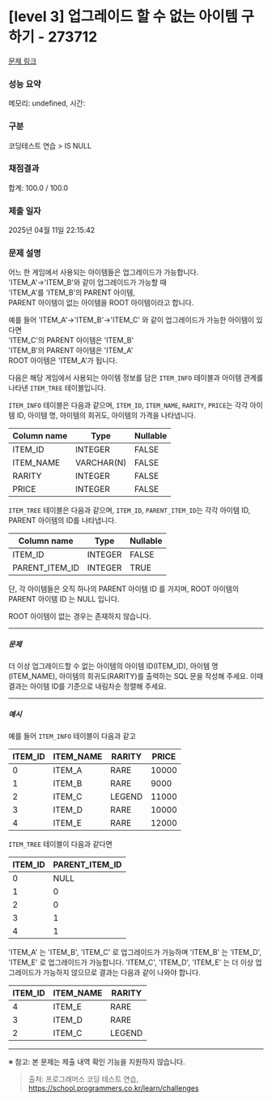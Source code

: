 # [level 3] 업그레이드 할 수 없는 아이템 구하기 - 273712 

[문제 링크](https://school.programmers.co.kr/learn/courses/30/lessons/273712) 

### 성능 요약

메모리: undefined, 시간: 

### 구분

코딩테스트 연습 > IS NULL

### 채점결과

합계: 100.0 / 100.0

### 제출 일자

2025년 04월 11일 22:15:42

### 문제 설명

<p>어느 한 게임에서 사용되는 아이템들은 업그레이드가 가능합니다.<br>
'ITEM_A'-&gt;'ITEM_B'와 같이 업그레이드가 가능할 때 <br>
'ITEM_A'를 'ITEM_B'의 PARENT 아이템,<br>
 PARENT 아이템이 없는 아이템을 ROOT 아이템이라고 합니다.</p>

<p>예를 들어 'ITEM_A'-&gt;'ITEM_B'-&gt;'ITEM_C' 와 같이 업그레이드가 가능한 아이템이 있다면<br>
'ITEM_C'의 PARENT 아이템은 'ITEM_B'<br>
'ITEM_B'의 PARENT 아이템은 'ITEM_A'<br>
ROOT 아이템은 'ITEM_A'가 됩니다.</p>

<p>다음은 해당 게임에서 사용되는 아이템 정보를 담은 <code>ITEM_INFO</code> 테이블과 아이템 관계를 나타낸 <code>ITEM_TREE</code> 테이블입니다.</p>

<p><code>ITEM_INFO</code> 테이블은 다음과 같으며, <code>ITEM_ID</code>, <code>ITEM_NAME</code>, <code>RARITY</code>, <code>PRICE</code>는 각각 아이템 ID, 아이템 명, 아이템의 희귀도, 아이템의 가격을 나타냅니다.</p>
<table class="table">
        <thead><tr>
<th>Column name</th>
<th>Type</th>
<th>Nullable</th>
</tr>
</thead>
        <tbody><tr>
<td>ITEM_ID</td>
<td>INTEGER</td>
<td>FALSE</td>
</tr>
<tr>
<td>ITEM_NAME</td>
<td>VARCHAR(N)</td>
<td>FALSE</td>
</tr>
<tr>
<td>RARITY</td>
<td>INTEGER</td>
<td>FALSE</td>
</tr>
<tr>
<td>PRICE</td>
<td>INTEGER</td>
<td>FALSE</td>
</tr>
</tbody>
      </table>
<p><code>ITEM_TREE</code> 테이블은 다음과 같으며, <code>ITEM_ID</code>, <code>PARENT_ITEM_ID</code>는 각각 아이템 ID, PARENT 아이템의 ID를 나타냅니다.</p>
<table class="table">
        <thead><tr>
<th>Column name</th>
<th>Type</th>
<th>Nullable</th>
</tr>
</thead>
        <tbody><tr>
<td>ITEM_ID</td>
<td>INTEGER</td>
<td>FALSE</td>
</tr>
<tr>
<td>PARENT_ITEM_ID</td>
<td>INTEGER</td>
<td>TRUE</td>
</tr>
</tbody>
      </table>
<p>단, 각 아이템들은 오직 하나의 PARENT 아이템 ID 를 가지며, ROOT 아이템의 PARENT 아이템 ID 는 NULL 입니다.</p>

<p>ROOT 아이템이 없는 경우는 존재하지 않습니다.</p>

<hr>

<h5>문제</h5>

<p>더 이상 업그레이드할 수 없는 아이템의 아이템 ID(ITEM_ID),  아이템 명(ITEM_NAME), 아이템의 희귀도(RARITY)를 출력하는 SQL 문을 작성해 주세요. 이때 결과는 아이템 ID를 기준으로 내림차순 정렬해 주세요.</p>

<hr>

<h5>예시</h5>

<p>예를 들어 <code>ITEM_INFO</code> 테이블이 다음과 같고</p>
<table class="table">
        <thead><tr>
<th>ITEM_ID</th>
<th>ITEM_NAME</th>
<th>RARITY</th>
<th>PRICE</th>
</tr>
</thead>
        <tbody><tr>
<td>0</td>
<td>ITEM_A</td>
<td>RARE</td>
<td>10000</td>
</tr>
<tr>
<td>1</td>
<td>ITEM_B</td>
<td>RARE</td>
<td>9000</td>
</tr>
<tr>
<td>2</td>
<td>ITEM_C</td>
<td>LEGEND</td>
<td>11000</td>
</tr>
<tr>
<td>3</td>
<td>ITEM_D</td>
<td>RARE</td>
<td>10000</td>
</tr>
<tr>
<td>4</td>
<td>ITEM_E</td>
<td>RARE</td>
<td>12000</td>
</tr>
</tbody>
      </table>
<p><code>ITEM_TREE</code>  테이블이 다음과 같다면</p>
<table class="table">
        <thead><tr>
<th>ITEM_ID</th>
<th>PARENT_ITEM_ID</th>
</tr>
</thead>
        <tbody><tr>
<td>0</td>
<td>NULL</td>
</tr>
<tr>
<td>1</td>
<td>0</td>
</tr>
<tr>
<td>2</td>
<td>0</td>
</tr>
<tr>
<td>3</td>
<td>1</td>
</tr>
<tr>
<td>4</td>
<td>1</td>
</tr>
</tbody>
      </table>
<p>'ITEM_A' 는 'ITEM_B', 'ITEM_C' 로 업그레이드가 가능하며 'ITEM_B' 는 'ITEM_D', 'ITEM_E' 로 업그레이드가 가능합니다. 'ITEM_C', 'ITEM_D', 'ITEM_E' 는 더 이상 업그레이드가 가능하지 않으므로 결과는 다음과 같이 나와야 합니다.</p>
<table class="table">
        <thead><tr>
<th>ITEM_ID</th>
<th>ITEM_NAME</th>
<th>RARITY</th>
</tr>
</thead>
        <tbody><tr>
<td>4</td>
<td>ITEM_E</td>
<td>RARE</td>
</tr>
<tr>
<td>3</td>
<td>ITEM_D</td>
<td>RARE</td>
</tr>
<tr>
<td>2</td>
<td>ITEM_C</td>
<td>LEGEND</td>
</tr>
</tbody>
      </table>
<hr>

<p>※ 참고: 본 문제는 제출 내역 확인 기능을 지원하지 않습니다.</p>


> 출처: 프로그래머스 코딩 테스트 연습, https://school.programmers.co.kr/learn/challenges